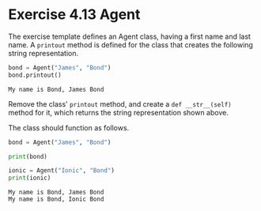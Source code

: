 # Exercise 4.13 Agent

The exercise template defines an Agent class, having a first name and last name. A `printout` method is defined for the class that creates the following string representation.

```python
bond = Agent("James", "Bond")
bond.printout()
```

```plaintext
My name is Bond, James Bond
```

Remove the class' `printout` method, and create a `def __str__(self)` method for it, which returns the string representation shown above.

The class should function as follows.

```python
bond = Agent("James", "Bond")

print(bond)

ionic = Agent("Ionic", "Bond")
print(ionic)
```

```plaintext
My name is Bond, James Bond
My name is Bond, Ionic Bond
```
